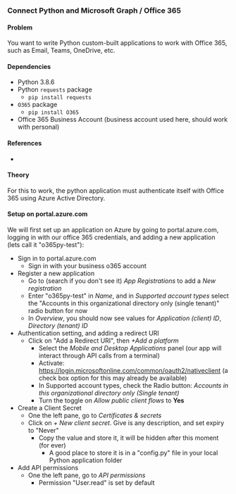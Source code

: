### Connect Python and Microsoft Graph / Office 365
#### Problem
You want to write Python custom-built applications to work with Office 365, such as Email, Teams, OneDrive, etc. 

#### Dependencies

* Python 3.8.6
* Python `requests` package
  * `pip install requests`
* `O365` package 
  * `pip install O365`
* Office 365 Business Account (business account used here, should work with personal)

#### References

* 

#### Theory

For this to work, the python application must authenticate itself with Office 365 using Azure Active Directory. 

#### Setup on portal.azure.com

We will first set up an application on Azure by going to portal.azure.com, logging in with our office 365 credentials, and adding a new application (lets call it "o365py-test"):

* Sign in to portal.azure.com
  * Sign in with your business o365 account
* Register a new application
  * Go to (search if you don't see it) *App Registrations* to add a *New registration*
  * Enter "o365py-test" in *Name*, and in *Supported account types* select the "Accounts in this organizational directory only (single tenant)" radio button for now
  * In *Overview*, you should now see values for *Application (client) ID*, *Directory (tenant) ID*
* Authentication setting, and adding a redirect URI 
  * Click on "Add a Redirect URI", then *+Add a platform*
    * Select the *Mobile and Desktop Applications* panel (our app will interact through API calls from a terminal)
    * Activate: https://login.microsoftonline.com/common/oauth2/nativeclient (a check box option for this may already be available)
    * In Supported account types, check the Radio button: *Accounts in this organizational directory only (Single tenant)*
    * Turn the toggle on *Allow public client flows* to **Yes**
* Create a Client Secret
  * One the left pane, go to *Certificates & secrets*
  * Click on *+ New client secret*. Give is any description, and set expiry to "Never"
    * Copy the value and store it, it will be hidden after this moment (for ever)
      * A good place to store it is in a "config.py" file in your local Python application folder
* Add API permissions
  * One the left pane, go to *API permissions*
    * Permission "User.read" is set by default
